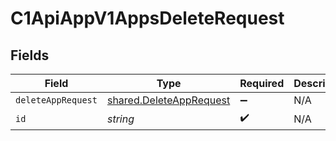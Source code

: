 # C1ApiAppV1AppsDeleteRequest


## Fields

| Field                                                              | Type                                                               | Required                                                           | Description                                                        |
| ------------------------------------------------------------------ | ------------------------------------------------------------------ | ------------------------------------------------------------------ | ------------------------------------------------------------------ |
| `deleteAppRequest`                                                 | [shared.DeleteAppRequest](../../models/shared/deleteapprequest.md) | :heavy_minus_sign:                                                 | N/A                                                                |
| `id`                                                               | *string*                                                           | :heavy_check_mark:                                                 | N/A                                                                |